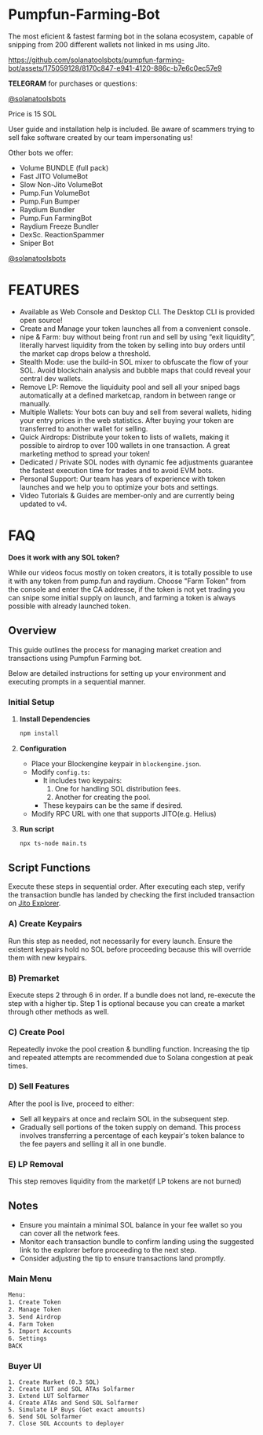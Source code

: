 # Pumpfun-Farming-Bot
The most eficient & fastest farming bot in the solana ecosystem, capable of snipping from 200 different wallets not linked in ms using Jito.


https://github.com/solanatoolsbots/pumpfun-farming-bot/assets/175059128/8170c847-e941-4120-886c-b7e6c0ec57e9

**TELEGRAM** for purchases or questions:

[@solanatoolsbots](https://t.me/solanatoolsbots)

Price is 15 SOL

User guide and installation help is included. Be aware of scammers trying to sell fake software created by our team impersonating us!

Other bots we offer:

+ Volume BUNDLE (full pack)
+ Fast JITO VolumeBot
+ Slow Non-Jito VolumeBot
+ Pump.Fun VolumeBot
+ Pump.Fun Bumper
+ Raydium Bundler
+ Pump.Fun FarmingBot
+ Raydium Freeze Bundler
+ DexSc. ReactionSpammer
+ Sniper Bot

[@solanatoolsbots](https://t.me/solanatoolsbots)
#
# FEATURES

+ Available as Web Console and Desktop CLI. The Desktop CLI is provided open source!
+ Create and Manage your token launches all from a convenient console.
+ nipe & Farm: buy without being front run and sell by using “exit liquidity”, literally harvest liquidity from the token by selling into buy orders until the market cap drops below a threshold.
+ Stealth Mode: use the build-in SOL mixer to obfuscate the flow of your SOL. Avoid blockchain analysis and bubble maps that could reveal your central dev wallets.
+ Remove LP: Remove the liquiduity pool and sell all your sniped bags automatically at a defined marketcap, random in between range or manually.
+ Multiple Wallets: Your bots can buy and sell from several wallets, hiding your entry prices in the web statistics. After buying your token are transferred to another wallet for selling.
+ Quick Airdrops: Distribute your token to lists of wallets, making it possible to airdrop to over 100 wallets in one transaction. A great marketing method to spread your token!
+ Dedicated / Private SOL nodes with dynamic fee adjustments guarantee the fastest execution time for trades and to avoid EVM bots.
+ Personal Support: Our team has years of experience with token launches and we help you to optimize your bots and settings.
+ Video Tutorials & Guides are member-only and are currently being updated to v4.

#
# FAQ

**Does it work with any SOL token?**

While our videos focus mostly on token creators, it is totally possible to use it with any token from pump.fun and raydium. Choose "Farm Token" from the console and enter the CA addresse, if the token is not yet trading you can snipe some initial supply on launch, and farming a token is always possible with already launched token.

## Overview
This guide outlines the process for managing market creation and transactions using Pumpfun Farming bot.

Below are detailed instructions for setting up your environment and executing prompts in a sequential manner.

### Initial Setup

1. **Install Dependencies**
   ```bash
   npm install

2. **Configuration**
    - Place your Blockengine keypair in `blockengine.json`.
    - Modify `config.ts`:
      - It includes two keypairs:
        1. One for handling SOL distribution fees.
        2. Another for creating the pool.
      - These keypairs can be the same if desired.
    - Modify RPC URL with one that supports JITO(e.g. Helius)

3. **Run script**
   ```bash
   npx ts-node main.ts

## Script Functions

Execute these steps in sequential order. After executing each step, verify the transaction bundle has landed by checking the first included transaction on [Jito Explorer](https://explorer.jito.wtf/).

### A) Create Keypairs
Run this step as needed, not necessarily for every launch. Ensure the existent keypairs hold no SOL before proceeding because this will override them with new keypairs.

### B) Premarket
Execute steps 2 through 6 in order. If a bundle does not land, re-execute the step with a higher tip. Step 1 is optional because you can create a market through other methods as well.

### C) Create Pool
Repeatedly invoke the pool creation & bundling function. Increasing the tip and repeated attempts are recommended due to Solana congestion at peak times.

### D) Sell Features
After the pool is live, proceed to either:
  - Sell all keypairs at once and reclaim SOL in the subsequent step.
  - Gradually sell portions of the token supply on demand. This process involves transferring a percentage of each keypair's token balance to the fee payers and selling it all in one bundle.

### E) LP Removal
This step removes liquidity from the market(if LP tokens are not burned)

## Notes

- Ensure you maintain a minimal SOL balance in your fee wallet so you can cover all the network fees.
- Monitor each transaction bundle to confirm landing using the suggested link to the explorer before proceeding to the next step.
- Consider adjusting the tip to ensure transactions land promptly.

### Main Menu

```bash
Menu:
1. Create Token
2. Manage Token
3. Send Airdrop
4. Farm Token
5. Import Accounts
6. Settings
BACK
```

### Buyer UI
```
1. Create Market (0.3 SOL)
2. Create LUT and SOL ATAs Solfarmer
3. Extend LUT Solfarmer
4. Create ATAs and Send SOL Solfarmer
5. Simulate LP Buys (Get exact amounts)
6. Send SOL Solfarmer
7. Close SOL Accounts to deployer
```

  
